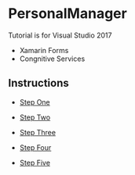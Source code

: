# PersonalManager


Tutorial is for Visual Studio 2017


* Xamarin Forms
* Congnitive Services


## Instructions

* [Step One](https://github.com/madrvojt/PersonalManager/blob/master/Instructions/Step1-intro+layouts.md)

* [Step Two](https://github.com/madrvojt/PersonalManager/blob/master/Instructions/Step2-pages+navigations.md)

* [Step Three](https://github.com/madrvojt/PersonalManager/blob/master/Instructions/Step3-lists.md)

* [Step Four](https://github.com/madrvojt/PersonalManager/blob/master/Instructions/Step4-database.md)

* [Step Five](https://github.com/madrvojt/PersonalManager/blob/master/Instructions/Step4-congnitiveservices.md)
